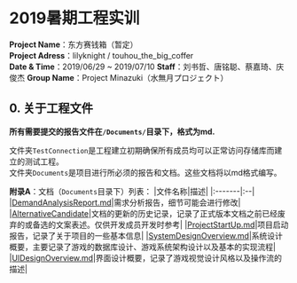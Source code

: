 # 2019暑期工程实训  
**Project Name**：东方赛钱箱（暂定）  
**Project Adress**：lilyknight / touhou_the_big_coffer  
**Date & Time**：2019/06/29 ~ 2019/07/10
**Staff**：刘书哲、唐铭聪、蔡嘉琦、庆俊杰
**Group Name**：Project Minazuki（水無月プロジェクト）

## 0. 关于工程文件

**所有需要提交的报告文件在`/Documents/`目录下，格式为md.**

文件夹`TestConnection`是工程建立初期确保所有成员均可以正常访问存储库而建立的测试工程。  
文件夹`Documents`是项目进行所必须的报告和文档。这些文档将以md格式编写。

**附录A**：文档（`Documents`目录下）列表：
|文件名称|描述|
|:-------|:--|
|[DemandAnalysisReport.md](/Documents/DemandAnalysisReport.md)|需求分析报告，细节可能会进行修改|
|[AlternativeCandidate](/Documents/AlternativeCandidate)|文档的更新的历史记录，记录了正式版本文档之前已经废弃的或备选的文案表述。仅供开发成员开发时参考|
|[ProjectStartUp.md](/Documents/ProjectStartUp.md)|项目启动报告，记录了关于项目的一些基本信息|
|[SystemDesignOverview.md](/Documents/SystemDesignOverview.md)|系统设计概要，主要记录了游戏的数据库设计、游戏系统架构设计以及基本的实现流程|
|[UIDesignOverview.md](/Documents/UIDesignOverview.md)|界面设计概要，记录了游戏视觉设计风格以及操作流的描述|
